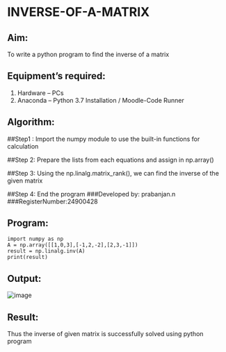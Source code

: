 # INVERSE-OF-A-MATRIX
## Aim:
To write a python program to find the inverse of a matrix
## Equipment’s required:
1. 	Hardware – PCs
2. 	Anaconda – Python 3.7 Installation / Moodle-Code Runner
## Algorithm:
##Step1 :
Import the numpy module to use the built-in functions for calculation

##Step 2:
Prepare the lists from each equations and assign in np.array()

##Step 3:
Using the np.linalg.matrix_rank(), we can find the inverse of the given matrix

##Step 4:
End the program
###Developed by: prabanjan.n
###RegisterNumber:24900428

## Program:
```
import numpy as np
A = np.array([[1,0,3],[-1,2,-2],[2,3,-1]])
result = np.linalg.inv(A)
print(result)
```
## Output:
![image](https://github.com/user-attachments/assets/12b980bb-9760-4d38-8b1e-e8b072d7cd17)

## Result:
Thus the inverse of given matrix is successfully solved using python program

